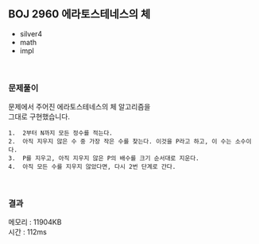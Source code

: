 
## BOJ 2960 에라토스테네스의 체
- silver4
- math
- impl

<br>

### 문제풀이
문제에서 주어진 에라토스테네스의 체 알고리즘을  
그대로 구현했습니다.

    1.  2부터 N까지 모든 정수를 적는다.  
    2.  아직 지우지 않은 수 중 가장 작은 수를 찾는다. 이것을 P라고 하고, 이 수는 소수이다.
    3.  P를 지우고, 아직 지우지 않은 P의 배수를 크기 순서대로 지운다.
    4.  아직 모든 수를 지우지 않았다면, 다시 2번 단계로 간다.

<br>

### 결과
메모리 : 11904KB  
시간 : 112ms
 